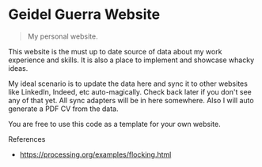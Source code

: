 # Geidel Guerra Website

> My personal website.

This website is the must up to date source of data about my work experience and skills. It is also
a place to implement and showcase whacky ideas.

My ideal scenario is to update the data here and sync it to other websites like LinkedIn, Indeed, etc auto-magically.
Check back later if you don't see any of that yet. All sync adapters will be in here somewhere. Also I will auto generate a PDF CV from the data.

You are free to use this code as a template for your own website.

References
- https://processing.org/examples/flocking.html
